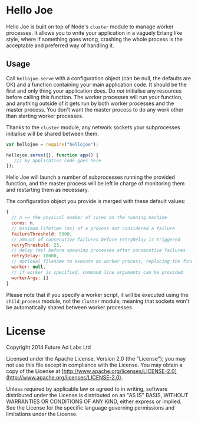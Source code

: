 Hello Joe
=========

Hello Joe is built on top of Node's `cluster` module to manage worker
processes. It allows you to write your application in a vaguely Erlang
like style, where if something goes wrong, crashing the whole process
is the acceptable and preferred way of handling it.

## Usage

Call `hellojoe.serve` with a configuration object (can be null, the
defaults are OK) and a function containing your main application code.
It should be the first and only thing your application does. Do *not*
initialise any resources before calling this function. The worker
processes will run your function, and anything outside of it gets run
by both worker processes and the master process. You don't want the
master process to do any work other than starting worker processes.

Thanks to the `cluster` module, any network sockets your subprocesses
initialise will be shared between them.

```js
var hellojoe = require("hellojoe");

hellojoe.serve({}, function app() {
   /// my application code goes here
});
```

Hello Joe will launch a number of subprocesses running the provided
function, and the master process will be left in charge of monitoring
them and restarting them as necessary.

The configuration object you provide is merged with these default
values:

```js
{
  // n == the physical number of cores on the running machine
  cores: n,
  // minimum lifetime (ms) of a process not considered a failure
  failureThreshold: 5000,
  // amount of consecutive failures before retryDelay is triggered
  retryThreshold: 23,
  // delay (ms) before spawning processes after consecutive failures
  retryDelay: 10000,
  // optional filename to execute as worker process, replacing the function
  worker: null,
  // if worker is specified, command line arguments can be provided
  workerArgs: []
}
```

Please note that if you specify a worker script, it will be executed
using the `child_process` module, not the `cluster` module, meaning
that sockets won't be automatically shared between worker processes.

# License

Copyright 2014 Future Ad Labs Ltd

Licensed under the Apache License, Version 2.0 (the "License"); you
may not use this file except in compliance with the License. You may
obtain a copy of the License at
[http://www.apache.org/licenses/LICENSE-2.0](http://www.apache.org/licenses/LICENSE-2.0).

Unless required by applicable law or agreed to in writing, software
distributed under the License is distributed on an "AS IS" BASIS,
WITHOUT WARRANTIES OR CONDITIONS OF ANY KIND, either express or
implied. See the License for the specific language governing
permissions and limitations under the License.
